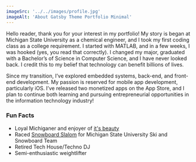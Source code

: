 ```yaml
---
imageSrc: '../../images/profile.jpg'
imageAlt: 'About Gatsby Theme Portfolio Minimal'
---
```


Hello reader, thank you for your interest in my portfolio! My story is began at Michigan State University as a chemical engineer, and I took my first coding class as a college requirement. I started with MATLAB, and in a few weeks, I was hooked (yes, you read that correctly). I changed my major, graduated with a Bachelor’s of Science in Computer Science, and I have never looked back. I credit this to my belief that technology can benefit billions of lives.

Since my transition, I’ve explored embedded systems, back-end, and front-end development. My passion is reserved for mobile app development, particularly iOS. I’ve released two monetized apps on the App Store, and I plan to continue both learning and pursuing entrepreneurial opportunities in the information technology industry! 

### Fun Facts
* Loyal Michiganer and enjoyer of <a href="https://www.michigan.org/"> <u>it's beauty</u></a>
* Raced <a href="https://en.wikipedia.org/wiki/Snowboard_racing"> <u>Snowboard Slalom</u></a> for Michigan State University Ski and Snowboard Team
* Retired Tech House/Techno DJ
* Semi-enthusiastic weightlifter
